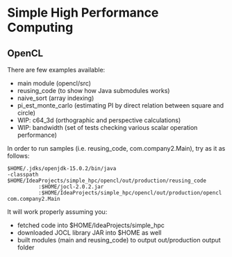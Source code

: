 # Simple High Performance Computing

## OpenCL

There are few examples available:
- main module (opencl/src)
- reusing_code (to show how Java submodules works)
- naive_sort (array indexing)
- pi_est_monte_carlo (estimating PI by direct relation between square and circle)
- WIP: c64_3d (orthographic and perspective calculations)
- WIP: bandwidth (set of tests checking various scalar operation performance)

In order to run samples (i.e. reusing_code, com.company2.Main), try as it as follows:

```
$HOME/.jdks/openjdk-15.0.2/bin/java 
-classpath $HOME/IdeaProjects/simple_hpc/opencl/out/production/reusing_code
          :$HOME/jocl-2.0.2.jar
          :$HOME/IdeaProjects/simple_hpc/opencl/out/production/opencl com.company2.Main
```

It will work properly assuming you:
- fetched code into $HOME/IdeaProjects/simple_hpc
- downloaded JOCL library JAR into $HOME as well
- built modules (main and reusing_code) to output out/production output folder


